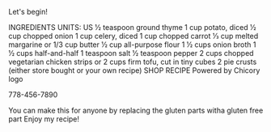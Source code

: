 Let's begin!

INGREDIENTS
UNITS: US
1⁄2
teaspoon ground thyme
1
cup potato, diced
1⁄2
cup chopped onion
1
cup celery, diced
1
cup chopped carrot
1⁄3
cup melted margarine or 1/3 cup butter
1⁄2
cup all-purpose flour
1 1⁄2
cups onion broth
1 1⁄2
cups half-and-half
1
teaspoon salt
1⁄2
teaspoon pepper
2
cups chopped vegetarian chicken strips or 2 cups firm tofu, cut in tiny cubes
2
pie crusts (either store bought or your own recipe)
SHOP RECIPE
Powered by
Chicory logo

778-456-7890

You can make this for anyone by replacing the gluten parts witha gluten free part
Enjoy my recipe!